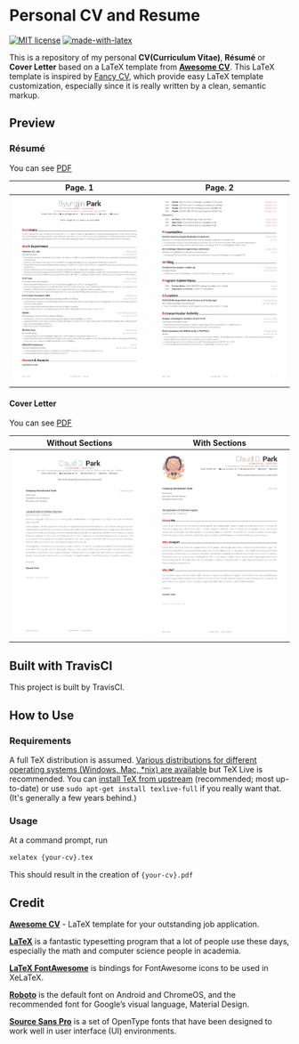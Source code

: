 # Personal CV and Resume
[![MIT license](https://img.shields.io/badge/License-MIT-blue.svg)](https://opensource.org/licenses/MIT) [![made-with-latex](https://img.shields.io/badge/Made%20with-LaTeX-1f425f.svg)](https://www.latex-project.org/)

This is a repository of my personal **CV(Curriculum Vitae)**, **Résumé** or **Cover Letter** based on a LaTeX template from [**Awesome CV**](https://github.com/posquit0/Awesome-CV). This LaTeX template is inspired by [Fancy CV](https://www.sharelatex.com/templates/cv-or-resume/fancy-cv), which provide easy LaTeX template customization, especially since it is really written by a clean, semantic markup.

## Preview

### Résumé

You can see [PDF](https://raw.githubusercontent.com/zulkiflizaki/personal-cv-resume/master/sources/resume/resume.pdf)

| Page. 1 | Page. 2 |
|:---:|:---:|
| [![Résumé](https://raw.githubusercontent.com/zulkiflizaki/personal-cv-resume/master/sources/resume/resume-0.png)](https://raw.githubusercontent.com/zulkiflizaki/personal-cv-resume/master/sources/resume/resume.pdf)  | [![Résumé](https://raw.githubusercontent.com/zulkiflizaki/personal-cv-resume/master/sources/resume/resume-1.png)](hhttps://raw.githubusercontent.com/zulkiflizaki/personal-cv-resume/master/sources/resume/resume.pdf) |

#### Cover Letter

You can see [PDF](https://raw.githubusercontent.com/zulkiflizaki/personal-cv-resume/master/sources/coverletter/coverletter.pdf)

| Without Sections | With Sections |
|:---:|:---:|
| [![Cover Letter(Traditional)](https://raw.githubusercontent.com/zulkiflizaki/personal-cv-resume/master/sources/coverletter/coverletter-0.png)](https://raw.githubusercontent.com/zulkiflizaki/personal-cv-resume/master/sources/coverletter/coverletter.pdf)  | [![Cover Letter(Awesome)](https://raw.githubusercontent.com/zulkiflizaki/personal-cv-resume/master/sources/coverletter/coverletter-1.png)](https://raw.githubusercontent.com/zulkiflizaki/personal-cv-resume/master/sources/coverletter/coverletter.pdf) |

## Built with TravisCI

This project is built by TravisCI.

## How to Use

### Requirements

A full TeX distribution is assumed.  [Various distributions for different operating systems (Windows, Mac, \*nix) are available](http://tex.stackexchange.com/q/55437) but TeX Live is recommended.
You can [install TeX from upstream](http://tex.stackexchange.com/q/1092) (recommended; most up-to-date) or use `sudo apt-get install texlive-full` if you really want that.  (It's generally a few years behind.)

### Usage

At a command prompt, run

```bash
xelatex {your-cv}.tex
```

This should result in the creation of ``{your-cv}.pdf``

## Credit

[**Awesome CV**](https://github.com/posquit0/Awesome-CV) - LaTeX template for your outstanding job application.

[**LaTeX**](http://www.latex-project.org) is a fantastic typesetting program that a lot of people use these days, especially the math and computer science people in academia.

[**LaTeX FontAwesome**](https://github.com/furl/latex-fontawesome) is bindings for FontAwesome icons to be used in XeLaTeX.

[**Roboto**](https://github.com/google/roboto) is the default font on Android and ChromeOS, and the recommended font for Google’s visual language, Material Design.

[**Source Sans Pro**](https://github.com/adobe-fonts/source-sans-pro) is a set of OpenType fonts that have been designed to work well in user interface (UI) environments.
